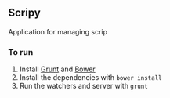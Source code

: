 ## Scripy
Application for managing scrip

### To run
1. Install [Grunt](http://gruntjs.com/) and [Bower](http://bower.io/)
2. Install the dependencies with `bower install`
3. Run the watchers and server with `grunt`
